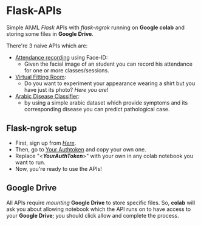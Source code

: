 # Flask-APIs

Simple AI\ML *Flask* APIs with *flask-ngrok* running on **Google colab** and storing some files in **Google Drive**.

There're 3 naive APIs which are:

  - [Attendance recording](https://github.com/MahmoudHussienMohamed/Flask-APIs/tree/main/Flask-ngrok-APIs-AttendanceFaceRecognition-basedAPI) using Face-ID:
    - Given the facial image of an student you can record his attendance for one or more classes/sessions.
  - [Virtual Fitting Room](https://github.com/MahmoudHussienMohamed/Flask-APIs/tree/main/Flask-ngrok-APIs-VirtualFittingRoomAPI):
    - Do you want to experiment your appearance wearing a shirt but you have just its photo? 
        *Here you are!* 
  - [Arabic Disease Classifier](https://github.com/MahmoudHussienMohamed/Flask-APIs/tree/main/Flask-ngrok-APIs-Arabic-Disease-Classifier-API):
    - by using a simple arabic dataset which provide symptoms and its corresponding disease you can predict pathological case.
   
   
## Flask-ngrok setup
  - First, sign up from *[Here](https://dashboard.ngrok.com/signup)*.
  - Then, go to [Your Authtoken](https://dashboard.ngrok.com/get-started/your-authtoken) and copy your own one.
  - Replace "\<***YourAuthToken***\>" with your own in any colab notebook you want to run.
  - Now, you're ready to use the APIs!

## Google Drive
  All APIs require *mounting* **Google Drive** to store specific files. So, **colab** will ask you about allowing notebook which the API runs on to have access to your **Google Drive**; you should click allow and complete the process.  

